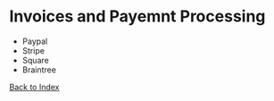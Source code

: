 # Invoices and Payemnt Processing

- Paypal
- Stripe
- Square
- Braintree

[Back to Index](index.md)
